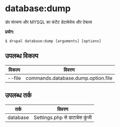 # database:dump
डंप संरचना और MYSQL का कंटेंट डेटाबेसेस और टेबल्स

**प्रयोग:**
```
$ drupal database:dump [arguments] [options]
```

## उपलब्ध विकल्प
विकल्प | विवरण
-------|-------------
--file | commands.database.dump.option.file

## उपलब्ध तर्क
तर्क | विवरण
---------|-------------
database | Settings.php से डाटाबेस कुंजी
